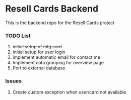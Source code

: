 # Resell Cards Backend

This is the backend repo for the Resell Cards project

### TODO List

1. ~~initial setup of mtg card~~
2. initial setup for user login
3. implement automatic email for contact me
4. Implement data grouping for overview page
5. Port to external database

### Issues

1. Create custom exception when user/card not available